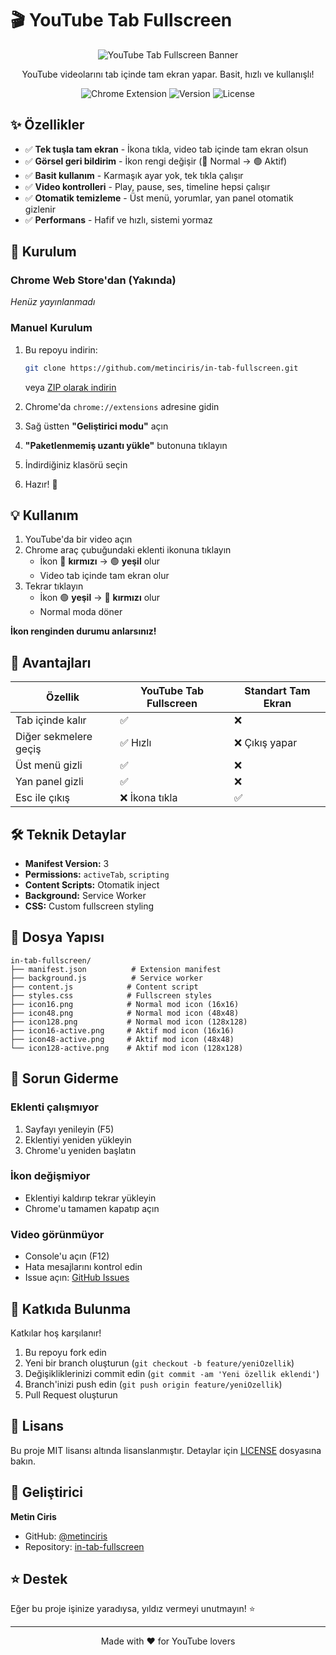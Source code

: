 # 🎬 YouTube Tab Fullscreen

<div align="center">

![YouTube Tab Fullscreen Banner](banner.png)

YouTube videolarını tab içinde tam ekran yapar. Basit, hızlı ve kullanışlı!

![Chrome Extension](https://img.shields.io/badge/Chrome-Extension-red?style=flat-square&logo=google-chrome)
![Version](https://img.shields.io/badge/version-1.0-blue?style=flat-square)
![License](https://img.shields.io/badge/license-MIT-green?style=flat-square)

</div>

## ✨ Özellikler

- ✅ **Tek tuşla tam ekran** - İkona tıkla, video tab içinde tam ekran olsun
- ✅ **Görsel geri bildirim** - İkon rengi değişir (🔴 Normal → 🟢 Aktif)
- ✅ **Basit kullanım** - Karmaşık ayar yok, tek tıkla çalışır
- ✅ **Video kontrolleri** - Play, pause, ses, timeline hepsi çalışır
- ✅ **Otomatik temizleme** - Üst menü, yorumlar, yan panel otomatik gizlenir
- ✅ **Performans** - Hafif ve hızlı, sistemi yormaz

## 🚀 Kurulum

### Chrome Web Store'dan (Yakında)
*Henüz yayınlanmadı*

### Manuel Kurulum

1. Bu repoyu indirin:
   ```bash
   git clone https://github.com/metinciris/in-tab-fullscreen.git
   ```
   veya [ZIP olarak indirin](https://github.com/metinciris/in-tab-fullscreen/archive/refs/heads/main.zip)

2. Chrome'da `chrome://extensions` adresine gidin

3. Sağ üstten **"Geliştirici modu"** açın

4. **"Paketlenmemiş uzantı yükle"** butonuna tıklayın

5. İndirdiğiniz klasörü seçin

6. Hazır! 🎉

## 💡 Kullanım

1. YouTube'da bir video açın
2. Chrome araç çubuğundaki eklenti ikonuna tıklayın
   - İkon 🔴 **kırmızı** → 🟢 **yeşil** olur
   - Video tab içinde tam ekran olur
3. Tekrar tıklayın
   - İkon 🟢 **yeşil** → 🔴 **kırmızı** olur  
   - Normal moda döner

**İkon renginden durumu anlarsınız!**

## 🎯 Avantajları

| Özellik | YouTube Tab Fullscreen | Standart Tam Ekran |
|---------|------------------------|-------------------|
| Tab içinde kalır | ✅ | ❌ |
| Diğer sekmelere geçiş | ✅ Hızlı | ❌ Çıkış yapar |
| Üst menü gizli | ✅ | ❌ |
| Yan panel gizli | ✅ | ❌ |
| Esc ile çıkış | ❌ İkona tıkla | ✅ |

## 🛠️ Teknik Detaylar

- **Manifest Version:** 3
- **Permissions:** `activeTab`, `scripting`
- **Content Scripts:** Otomatik inject
- **Background:** Service Worker
- **CSS:** Custom fullscreen styling

## 📁 Dosya Yapısı

```
in-tab-fullscreen/
├── manifest.json          # Extension manifest
├── background.js          # Service worker
├── content.js            # Content script
├── styles.css            # Fullscreen styles
├── icon16.png            # Normal mod icon (16x16)
├── icon48.png            # Normal mod icon (48x48)
├── icon128.png           # Normal mod icon (128x128)
├── icon16-active.png     # Aktif mod icon (16x16)
├── icon48-active.png     # Aktif mod icon (48x48)
└── icon128-active.png    # Aktif mod icon (128x128)
```

## 🐛 Sorun Giderme

### Eklenti çalışmıyor
1. Sayfayı yenileyin (F5)
2. Eklentiyi yeniden yükleyin
3. Chrome'u yeniden başlatın

### İkon değişmiyor
- Eklentiyi kaldırıp tekrar yükleyin
- Chrome'u tamamen kapatıp açın

### Video görünmüyor
- Console'u açın (F12)
- Hata mesajlarını kontrol edin
- Issue açın: [GitHub Issues](https://github.com/metinciris/in-tab-fullscreen/issues)

## 🤝 Katkıda Bulunma

Katkılar hoş karşılanır! 

1. Bu repoyu fork edin
2. Yeni bir branch oluşturun (`git checkout -b feature/yeniOzellik`)
3. Değişikliklerinizi commit edin (`git commit -am 'Yeni özellik eklendi'`)
4. Branch'inizi push edin (`git push origin feature/yeniOzellik`)
5. Pull Request oluşturun

## 📝 Lisans

Bu proje MIT lisansı altında lisanslanmıştır. Detaylar için [LICENSE](LICENSE) dosyasına bakın.

## 👤 Geliştirici

**Metin Ciris**
- GitHub: [@metinciris](https://github.com/metinciris)
- Repository: [in-tab-fullscreen](https://github.com/metinciris/in-tab-fullscreen)

## ⭐ Destek

Eğer bu proje işinize yaradıysa, yıldız vermeyi unutmayın! ⭐

---

<div align="center">
Made with ❤️ for YouTube lovers
</div>
